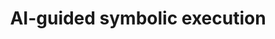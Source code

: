 ---
title: AI-guided symbolic execution
presentation: Presentation
summary: short overview
tags:
github: https://github.com/emnigma/GNN_learner
---
